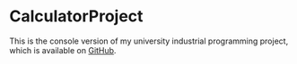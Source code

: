 # CalculatorProject
This is the console version of my university industrial programming project, which is available on [GitHub](https://github.com/vovabyar/FinalProject).
